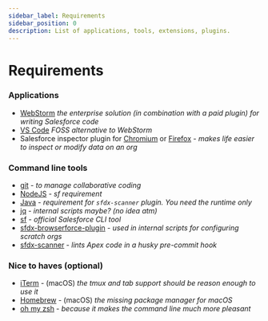 ```yaml
---
sidebar_label: Requirements
sidebar_position: 0
description: List of applications, tools, extensions, plugins.
---
```


# Requirements

### Applications
- [WebStorm](https://www.jetbrains.com/webstorm/) _the enterprise solution (in combination with a paid plugin) for writing Salesforce code_
- [VS Code](https://code.visualstudio.com) _FOSS alternative to WebStorm_
- Salesforce inspector plugin for [Chromium](https://chrome.google.com/webstore/detail/salesforce-inspector/aodjmnfhjibkcdimpodiifdjnnncaafh?hl=en) or [Firefox](https://addons.mozilla.org/en-US/firefox/addon/salesforce-inspector/) - _makes life easier to inspect or modify data on an org_

### Command line tools
- [git](https://git-scm.com/) - _to manage collaborative coding_
- [NodeJS](https://nodejs.org/en/) - _sf requirement_
- [Java](https://www.oracle.com/java/technologies/downloads/) - _requirement for `sfdx-scanner` plugin. You need the runtime only_
- [jq](https://stedolan.github.io/jq/) - _internal scripts maybe? (no idea atm)_
- [sf](https://developer.salesforce.com/tools/sfdxcli) - _official Salesforce CLI tool_
- [sfdx-browserforce-plugin](https://github.com/amtrack/sfdx-browserforce-plugin) - _used in internal scripts for configuring scratch orgs_
- [sfdx-scanner](https://forcedotcom.github.io/sfdx-scanner/) -  _lints Apex code in a husky pre-commit hook_

### Nice to haves (optional)
- [iTerm](https://iterm2.com/) - (macOS) _the tmux and tab support should be reason enough to use it_
- [Homebrew](https://brew.sh/) - (macOS) _the missing package manager for macOS_
- [oh my zsh](https://ohmyz.sh/) - _because it makes the command line much more pleasant_
